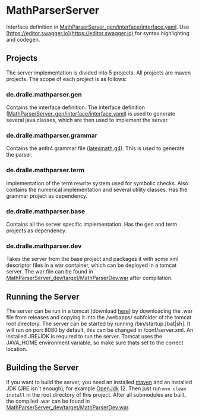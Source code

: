 # MathParserServer

Interface definition in [MathParserServer_gen/interface/interface.yaml](./MathParserServer_gen/interface/interface.yaml). Use [https://editor.swagger.io](https://editor.swagger.io) for syntax highlighting and codegen.

## Projects

The server implementation is divided into 5 projects. All projects are maven projects. The scope of each project is as follows:

### de.dralle.mathparser.gen

Contains the interface definition. The interface definition ([MathParserServer_gen/interface/interface.yaml](./MathParserServer_gen/interface/interface.yaml)) is used to generate several java classes, which are then used to implement the server.

### de.dralle.mathparser.grammar

Contains the antlr4 grammar file ([latexmath.g4](./MathParserServer_grammar/src/main/antlr4/de/dralle/generated/antlr4/latexmath.g4)). This is used to generate the parser.

### de.dralle.mathparser.term

Implementation of the term rewrite system used for symbolic checks. Also contains the numerical implementation and several utility classes. Has the grammar project as dependency.

### de.dralle.mathparser.base

Contains all the server specific implementation. Has the gen and term projects as dependency.

### de.dralle.mathparser.dev

Takes the server from the base project and packages it with some xml descriptor files in a war container, which can be deployed in a tomcat server. The war file can be found in [MathParserServer_dev/target/MathParserDev.war](./MathParserServer_dev/target/MathParserDev.war) after compilation.

## Running the Server

The server can be run in a tomcat (download [here](https://tomcat.apache.org/download-90.cgi)) by downloading the .war file from releases and copying it into the /webapps/ subfolder of the tomcat root directory. The server can be started by running /bin/startup.[bat|sh]. It will run on port 8080 by default, this can be changed in /conf/server.xml.
An installed JRE/JDK is required to run the server. Tomcat uses the JAVA_HOME environment variable, so make sure thats set to the correct location.

## Building the Server

If you want to build the server, you need an installed [maven](https://maven.apache.org/download.cgi) and an installed JDK (JRE isn´t enough), for example [OpenJdk](https://openjdk.java.net/) 12. Then just run ```mvn clean install``` in the root directory of this project. After all submodules are built, the compiled .war can be found in [MathParserServer_dev/target/MathParserDev.war](./MathParserServer_dev/target/MathParserDev.war).